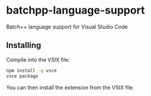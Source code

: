 # batchpp-language-support

Batch++ language support for Visual Studio Code

## Installing

Compile into the VSIX file:

```bash
npm install -g vsce
vsce package
```

You can then install the extension from the VSIX file.
